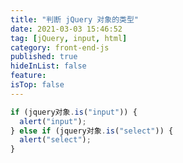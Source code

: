 ```yaml
---
title: "判断 jQuery 对象的类型"
date: 2021-03-03 15:46:52
tag: [jQuery, input, html]
category: front-end-js
published: true
hideInList: false
feature:
isTop: false
---
```


```javascript
if (jquery对象.is("input")) {
  alert("input");
} else if (jquery对象.is("select")) {
  alert("select");
}
```

